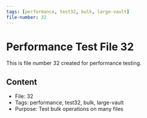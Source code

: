```yaml
---
tags: [performance, test32, bulk, large-vault]
file-number: 32
---
```


# Performance Test File 32

This is file number 32 created for performance testing.

## Content
- File: 32
- Tags: performance, test32, bulk, large-vault
- Purpose: Test bulk operations on many files
